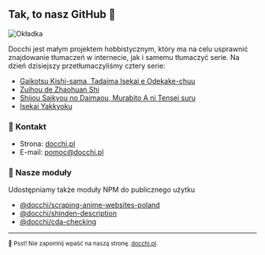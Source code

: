 ## Tak, to nasz GitHub 👋

![Okładka](https://github.com/docchipl/.github/assets/34755589/bac8cae1-2f91-4f65-8a14-22983aa01dc7)

Docchi jest małym projektem hobbistycznym, który ma na celu usprawnić znajdowanie tłumaczeń w internecie, jak i samemu tłumaczyć serie. Na dzień dzisiejszy przetłumaczyliśmy cztery serie: 

- [Gaikotsu Kishi-sama, Tadaima Isekai e Odekake-chuu](https://docchi.pl/anime/gaikotsu-kishi-sama-tadaima-isekai-e-odekakechuu-48760)
- [Zuihou de Zhaohuan Shi](https://docchi.pl/anime/zuihou-de-zhaohuan-shi-41915)
- [Shijou Saikyou no Daimaou, Murabito A ni Tensei suru](https://docchi.pl/anime/shijou-saikyou-no-daimaou-murabito-a-ni-tensei-suru-48415)
- [Isekai Yakkyoku](https://docchi.pl/anime/isekai-yakkyoku-49438)

### 💌 Kontakt

- Strona: [docchi.pl][site]
- E-mail: pomoc@docchi.pl

### 🔮 Nasze moduły

Udostępniamy także moduły NPM do publicznego użytku

- [@docchi/scraping-anime-websites-poland](https://www.npmjs.com/package/@docchi/scraping-anime-websites-poland)
- [@docchi/shinden-description](https://www.npmjs.com/package/@docchi/shinden-description)
- [@docchi/cda-checking](https://www.npmjs.com/package/@docchi/cda-checking)

---

<sub>🤫 Psst! Nie zapomnij wpaść na naszą stronę. [docchi.pl](https://docchi.pl/).</sub>

[site]: https://docchi.pl/
